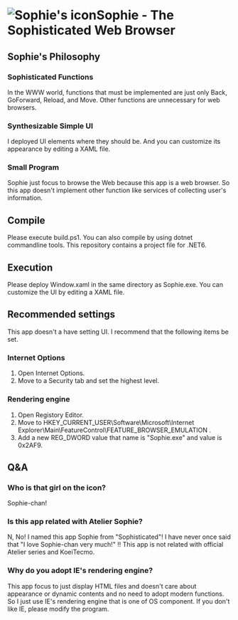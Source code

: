 # ![Sophie's icon](Sophie.ico)Sophie - The Sophisticated Web Browser

## Sophie's Philosophy
### Sophisticated Functions
In the WWW world, functions that must be implemented are just only Back, GoForward, Reload, and Move.
Other functions are unnecessary for web browsers.

### Synthesizable Simple UI
I deployed UI elements where they should be. And you can customize its appearance by editing a XAML file.

### Small Program
Sophie just focus to browse the Web because this app is a web browser.
So this app doesn't implement other function like services of collecting user's information. 

## Compile
Please execute build.ps1.
You can also compile by using dotnet commandline tools. This repository contains a project file for .NET6.

## Execution
Please deploy Window.xaml in the same directory as Sophie.exe. You can customize the UI by editing a XAML file.

## Recommended settings
This app doesn't a have setting UI. I recommend that the following items be set.

### Internet Options
1. Open Internet Options.
2. Move to a Security tab and set the highest level.
 
### Rendering engine
1. Open Registory Editor.
2. Move to HKEY_CURRENT_USER\Software\Microsoft\Internet Explorer\Main\FeatureControl\FEATURE_BROWSER_EMULATION .
3. Add a new REG_DWORD value that name is "Sophie.exe" and value is 0x2AF9. 

## Q&A
### Who is that girl on the icon?
Sophie-chan!

### Is this app related with Atelier Sophie?
N, No! I named this app Sophie from "Sophisticated"! 
I have never once said that "I love Sophie-chan very much!" !!
This app is not related with official Atelier series and KoeiTecmo.

### Why do you adopt IE's rendering engine?
This app focus to just display HTML files and doesn't care about appearance or dynamic contents and no need to adopt modern functions. So I just use IE's rendering engine that is one of OS component. If you don't like IE, please modify the program.